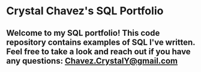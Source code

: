 # Crystal Chavez's SQL Portfolio

## Welcome to my SQL portfolio! This code repository contains examples of SQL I've written. Feel free to take a look and reach out if you have any questions: Chavez.CrystalY@gmail.com
